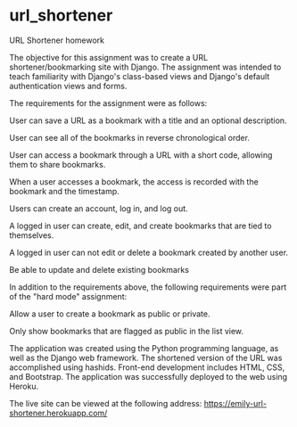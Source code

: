# url_shortener
URL Shortener homework

The objective for this assignment was to create a URL shortener/bookmarking site with Django.  The assignment was intended to teach familiarity with Django's class-based views and Django's default authentication views and forms.

The requirements for the assignment were as follows: 

User can save a URL as a bookmark with a title and an optional description.

User can see all of the bookmarks in reverse chronological order.

User can access a bookmark through a URL with a short code, allowing them to share bookmarks.

When a user accesses a bookmark, the access is recorded with the bookmark and the timestamp.

Users can create an account, log in, and log out.

A logged in user can create, edit, and create bookmarks that are tied to themselves.

A logged in user can not edit or delete a bookmark created by another user.

Be able to update and delete existing bookmarks

In addition to the requirements above, the following requirements were part of the "hard mode" assignment:

Allow a user to create a bookmark as public or private.

Only show bookmarks that are flagged as public in the list view.

The application was created using the Python programming language, as well as the Django web framework. The shortened version of the URL was accomplished using hashids. Front-end development includes HTML, CSS, and Bootstrap. The application was successfully deployed to the web using Heroku.

The live site can be viewed at the following address:
https://emily-url-shortener.herokuapp.com/
